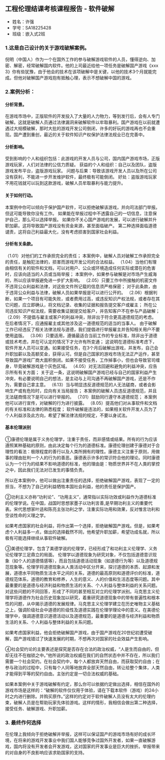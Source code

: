 ## 工程伦理结课考核课程报告 - 软件破解

- 姓名：许强
- 学号：SA18225428
- 班级：嵌入式2班



###  1.这是自己设计的关于游戏破解案例。

倪明（中国人）作为一个在国外工作的参与破解游戏软件的人员，懂得逆向、加密、解密，经常破解国内软件。他的上司最近给他一项任务是破解国产游戏《xxx 3》你有些犹豫，由于他会的技术在该项破解中是关键，以他的技术3个月就能完成。但他对破解国产游戏抱有抵触心理，表示不想破解中国的游戏。



###  2.案例分析：

####  分析背景。

在游戏市场中，正版软件的开发投入了大量的人力物力，等到发行后，会有人专门破解。这就是破解人员通过法律漏洞来破解软件以牟取暴利。国产游戏在以前就遭遇过大规模破解，那时大批的游戏开发公司倒闭，许多的好玩的游戏再也不会重现。国产遭到重创，最近的关于软件知识产权保护法律法规业已在完善中。

####  分析影响。

受到影响的个人和组织包括：此游戏的开发人员与公司，国内国产游戏市场，正版游戏玩家，人们对法律的公信力质疑。
获益的个人和组织：自己以及团队，盗版游戏发布平台，盗版游戏玩家。
问题与后果：导致该游戏开发人员以及所在公司没有获利，不能进一步开发维护软件，最终极有可能倒闭。
好处：盗版游戏玩家不用花钱就可以玩到这款游戏，破解人员牟取暴利与能力提升。

####  关于如何行动。

本案例中你可以倾向于保护国产软件，可以拒绝破解该游戏，并向司法部门举报。但这可能导致你没有工作。
如果能在举报过程中不透露自己的一切信息，注意保护自己，那么可以选择举报。
如果你不关心国产游戏的发展，可以进行破解并升职加薪。这将导致国产游戏没有资金来源，甚至面临破产。
第二种选择面临道德谴责，这将自己利益最大化，没有考虑损害到国家社会利益。

####  分析有关条款。

（1.01）对他们的工作承担完全的责任；
本案例中，破解人员对破解工作承担完全的责任，是触犯法律的，损害而游戏开发公司的合法权益。
（1.04）当他们有理由相信有关的软件和文档，可以对用户、公众或环境造成任何实际或潜在的危害时，应该向适当的人员或当局举报；
本案例中，如果参与破解是对市场产生威海的，所以应该举报避免进一步扩大影响。
（2.05）只要工作中所接触的机密文件不违背公众利益和法律，对这些文件所记载的信息须严格保密；
对于此条款，由于违背公众利益与法律，破解人员如果举报是可以进行公开的。
（2.06）根据判断，如果一个项目有可能失败，或者费用过高，或违反知识产权法规，或者存在其它问题，应立即确认，将文档记录、收集的证据和报告提交客户或雇主；
所在公司违反知识产权法规，需要收集证据提交给客户，并告知客户不在参与产品破解；
（2.09）不提倡与雇主或客户的利益冲突，除非出于符合更高道德规范的考虑。在后者情况下，应通报雇主或其他涉及这一道德规范的适当的当事人。
由于破解工作已经违反了相关法律法规与道德，我们提倡进行举报雇主并告知相关用户不要使用盗版。
（3.06）只要适用，遵循最适合当前工作的专业标准，除非出于道德或技术考虑，并在可认定的情况下才允许有所变通；
这说明在道德标准考虑下，软件开发人员可以变通。如果接受任务，在3个月后破解出游戏，并发布，自己会升职加薪以及高额奖金，获得认可。但是自己国家的游戏市场无法正产运作，甚至导致国产游戏厂商大面积倒闭。如果不接受任务，工作掉事小，但也会导致官司缠身，毕竟破解游戏是个灰色区域。
（4.05）对无法回避和避免的利益冲突，应告示所有有关方面；
关于这一条，这说明破解国产游戏已经与自己的国家利益产生冲突，有必要说明自己的想法，是主动与上司沟通不再破解国产游戏，还是不作为，需要自己拿主意。
（6.13）当与明显违反道德规范的人无法磋商，或者会影响生产或有危险时，应向有关当局报告；
本案例的破解人员违反道德规范，并且无法磋商情况下是可以进行举报的。
（7.01）鼓励同行遵守本道德规范；
本案例他可以进行宣传，对破解的行为进行披露。
（8.05）提高他们对从事软件和文档的有关标准和法律的熟悉程度；
软件破解是违法的，如果相关软件开发人员为了个人利益涉及此方向，希望了解法律法规的规定，不要以身试法。

####  基本伦理派别

①康德伦理是属于义务伦理学，注重于责任，而非感情或结果。所有的行为应该遵照某种基础的原则，由此决定每个行为的道德标准。康德伦理创建于康德对于合理性的看法：极限程度的善行以及人类所拥有的理性。康德主义注重于原则，用做事的理由批判一个人的行为的善恶。康德表示许多的常识符合他的理论。同时康德认为一个行为的结果不影响道德的标准，他的理由是：物质世界并不在人类的掌控之中，因此我们无法对已发生的事情负责。

所以在本案例中，他可以做出注重责任的选择，拒绝破解国产游戏，表现了一定的担当，不想为了自己的利益牺牲本国社会利益，他的责任是保护国产。

②功利主义亦称“功利论”、“功用主义”，通常指以实际功效或利益作为道德标准的伦理学说。在中国，战国时思想家墨子以功利言善,是早期功利主义的重要代表。宋代思想家叶适和陈亮主张功利之学，注重实际功用和效果，反对惟言功利和空谈性命的义理之学。

如果考虑国家的社会利益，将作出第一个选择，拒绝破解国产游戏。但是，如果考虑个人利益多一点，做出的选择截然不同，他希望升职加薪，希望功成名就，所以极有可能选择继续从事软件破解。

③美德伦理学，包含了美德学说的伦理学，已经形成了和功利主义伦理学、义务论伦理学三足鼎立的局面。
伦理学以道德现象为研究对象，不仅包括道德意识现象（如个人的道德情感等），而且包括道德活动现象（如道德行为等）以及道德规范现象等。伦理学将道德现象从人类活动中区分开来，探讨道德的本质、起源和发展，道德水平同物质生活水平之间的关系，道德的最高原则和道德评价的标准，道德规范体系，道德的教育和修养，人生的意义、人的价值和生活态度等问题。其中最重要的是道德与经济利益和物质生活的关系、个人利益与整体利益的关系问题。对这些问题的不同回答，形成了不同的甚至相互对立的伦理学派别。马克思主义伦理学将道德作为社会历史现象加以研究，着重研究道德现象中的带有普遍性和根本性的问题，从中揭示道德的发展规律。马克思主义伦理学建立在历史唯物主义基础之上，强调阶级社会中道德的阶级性及道德实践在伦理学理论中的意义。在美德伦理学中，强调道德意识道德活动以及道德规范，最重要的是道德与经济利益和物质生活的关系、个人利益与整体利益的关系问题。

如果考虑国家利益，他会拒绝破解国产游戏，由于国产游戏在20世纪初遭受破解，国产游戏错过了快速发展的时期，不想再次对国家的社会效益产生影响。

④社会契约论的主要表述是探究是否存在合法的政治权威，“人是生而自由的，但却无往不在枷锁之中。”他所说的政治权威在我们的自然状态中并不存在，所以我们需要一个社会契约。在社会契约中，每个人都放弃天然自由，而获取契约自由；在参与政治的过程中，只有每个人同等地放弃全部天然自由，转让给整个集体，人类才能得到平等的契约自由。主张约定是一切合法权威的基础。

如果本案例中关于游戏破解有约定，那么你可以依据约定做出选择，相信在国外的游戏市场是这样的：“破解的软件仅仅用于体验，请在下载本软件（游戏）的24小时之内进行删除。并购买原作。”这样的约定对于软件破解人员没有太大的伦理约束，破解人员是在帮助玩家先体验游戏。这样的情形，我相信会做出第二种选择，接受任务、破解游戏、升职加薪。

### 3. 最终作何选择

在伦理上我倾向于拒绝破解并举报，这样可以保证国产的游戏市场有好的成长环境，在将来的游戏开发事业中我们国人能够竞争过国外开发者，如果一直破解游戏，国内将没有开发者会开发游戏，这对国家的开发事业是巨大的挫折。举报带来的对自身的不良影响应该求助国家的支持。